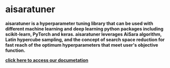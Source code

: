 # aisaratuner
**aisaratuner is a hyperparameter tuning library that can be used with different machine learning and deep learning python packages including scikit-learn, PyTorch and keras. aisaratuner leverages AiSara algorithm, Latin hypercube sampling, and the concept of search space reduction for fast reach of the optimum hyperparameters that meet user's objective function.**

**[click here to access our documetation](https://www.aisara.ai/)**
